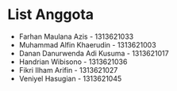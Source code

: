 # List Anggota
- Farhan Maulana Azis - 1313621033
- Muhammad Alfin Khaerudin - 1313621003
- Danan Danurwenda Adi Kusuma - 1313621017
- Handrian Wibisono - 1313621036
- Fikri Ilham Arifin - 1313621027
- Veniyel Hasugian - 1313621045
